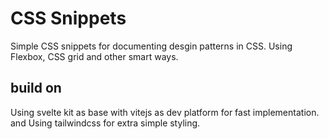 # CSS Snippets

Simple CSS snippets for documenting desgin patterns in CSS. Using Flexbox, CSS grid and other smart ways.

## build on

Using svelte kit as base with vitejs as dev platform for fast implementation.
and Using tailwindcss for extra simple styling.
